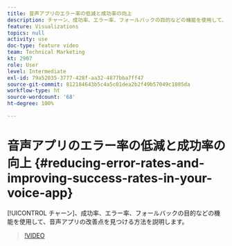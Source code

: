 ```yaml
---
title: 音声アプリのエラー率の低減と成功率の向上
description: チャーン、成功率、エラー率、フォールバックの目的などの機能を使用して、音声アプリの改善点を見つける方法を説明します。
feature: Visualizations
topics: null
activity: use
doc-type: feature video
team: Technical Marketing
kt: 2907
role: User
level: Intermediate
exl-id: 79a52035-3777-428f-aa32-4877bba7ff47
source-git-commit: 812184643b5c4a5c01dea2b2f49b57049c1805da
workflow-type: ht
source-wordcount: '68'
ht-degree: 100%

---
```


# 音声アプリのエラー率の低減と成功率の向上 {#reducing-error-rates-and-improving-success-rates-in-your-voice-app}

[!UICONTROL チャーン]、成功率、エラー率、フォールバックの目的などの機能を使用して、音声アプリの改善点を見つける方法を説明します。

>[!VIDEO](https://video.tv.adobe.com/v/27222/?quality=12&learn=on)
